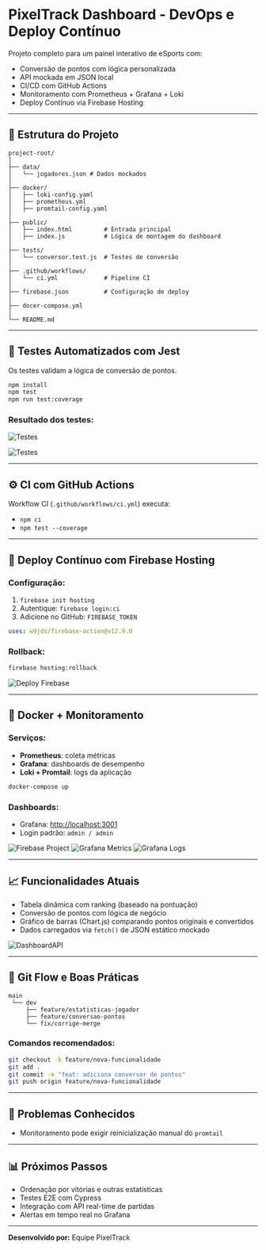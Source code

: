 # PixelTrack Dashboard - DevOps e Deploy Contínuo

Projeto completo para um painel interativo de eSports com:

* Conversão de pontos com lógica personalizada
* API mockada em JSON local
* CI/CD com GitHub Actions
* Monitoramento com Prometheus + Grafana + Loki
* Deploy Contínuo via Firebase Hosting

---

## 🧠 Estrutura do Projeto

```
project-root/
│
├── data/
│   └── jogadores.json # Dados mockados
│
├── docker/
│   ├── loki-config.yaml 
│   ├── prometheus.yml
│   ├── promtail-config.yaml
│
├── public/
│   ├── index.html         # Entrada principal
│   ├── index.js           # Lógica de montagem do dashboard
│
├── tests/
│   └── conversor.test.js  # Testes de conversão
│
├── .github/workflows/
│   └── ci.yml             # Pipeline CI
│
├── firebase.json          # Configuração de deploy
│
├── docer-compose.yml
│
└── README.md
```

---

## 🔧 Testes Automatizados com Jest

Os testes validam a lógica de conversão de pontos.

```bash
npm install
npm test
npm run test:coverage
```

### Resultado dos testes:

![Testes](./prints/test.png)


![Testes](./prints/testcoverage.png)

---

## ⚙️ CI com GitHub Actions

Workflow CI (`.github/workflows/ci.yml`) executa:

* `npm ci`
* `npm test --coverage`

---

## 🚀 Deploy Contínuo com Firebase Hosting

### Configuração:

1. `firebase init hosting`
2. Autentique: `firebase login:ci`
3. Adicione no GitHub: `FIREBASE_TOKEN`

```yaml
uses: w9jds/firebase-action@v12.9.0
```

### Rollback:

```bash
firebase hosting:rollback
```

![Deploy Firebase](./prints/deployfirebase.png)

---

## 🐳 Docker + Monitoramento

### Serviços:

* **Prometheus**: coleta métricas
* **Grafana**: dashboards de desempenho
* **Loki + Promtail**: logs da aplicação

```bash
docker-compose up
```

### Dashboards:

* Grafana: [http://localhost:3001](http://localhost:3001)
* Login padrão: `admin / admin`

![Firebase Project](./prints/firebaseproject.png)
![Grafana Metrics](./prints/grafanametrics.png)
![Grafana Logs](./prints/grafanalogs.png)

---

## 📈 Funcionalidades Atuais

- Tabela dinâmica com ranking (baseado na pontuação)
- Conversão de pontos com lógica de negócio
- Gráfico de barras (Chart.js) comparando pontos originais e convertidos
- Dados carregados via `fetch()` de JSON estático mockado

![DashboardAPI](./prints/dashboardmock.png)

---

## 📂 Git Flow e Boas Práticas

```plaintext
main
 └── dev
     ├── feature/estatisticas-jogador
     ├── feature/conversao-pontos
     └── fix/corrige-merge
```

### Comandos recomendados:

```bash
git checkout -b feature/nova-funcionalidade
git add .
git commit -m "feat: adiciona conversor de pontos"
git push origin feature/nova-funcionalidade
```

---

## 🚫 Problemas Conhecidos

* Monitoramento pode exigir reinicialização manual do `promtail`

---

## 📊 Próximos Passos

* Ordenação por vitórias e outras estatísticas
* Testes E2E com Cypress
* Integração com API real-time de partidas
* Alertas em tempo real no Grafana

---

**Desenvolvido por:** Equipe PixelTrack